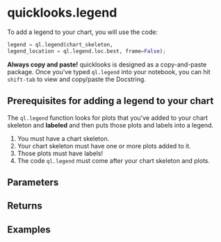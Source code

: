 # quicklooks.legend
To add a legend to your chart, you will use the code:
```python
legend = ql.legend(chart_skeleton,
legend_location = ql.legend.loc.best, frame=False);
```

**Always copy and paste!** quicklooks is designed as a copy-and-paste package. Once you've typed `ql.legend` into your notebook, you can hit `shift-tab` to view and copy/paste the Docstring.
## Prerequisites for adding a legend to your chart
The `ql.legend` function looks for plots that you've added to your chart skeleton and **labeled** and then puts those plots and labels into a legend.
1. You must have a chart skeleton.
2. Your chart skeleton must have one or more plots added to it.
3. Those plots must have labels!
4. The code `ql.legend` must come after your chart skeleton and plots.
## Parameters
## Returns
## Examples
